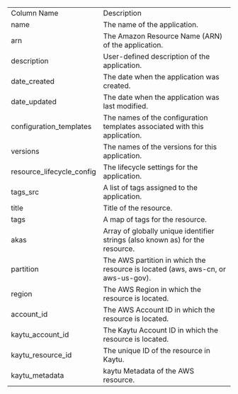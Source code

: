 <table>
	<tr><td>Column Name</td><td>Description</td></tr>
	<tr><td>name</td><td>The name of the application.</td></tr>
	<tr><td>arn</td><td>The Amazon Resource Name (ARN) of the application.</td></tr>
	<tr><td>description</td><td>User-defined description of the application.</td></tr>
	<tr><td>date_created</td><td>The date when the application was created.</td></tr>
	<tr><td>date_updated</td><td>The date when the application was last modified.</td></tr>
	<tr><td>configuration_templates</td><td>The names of the configuration templates associated with this application.</td></tr>
	<tr><td>versions</td><td>The names of the versions for this application.</td></tr>
	<tr><td>resource_lifecycle_config</td><td>The lifecycle settings for the application.</td></tr>
	<tr><td>tags_src</td><td>A list of tags assigned to the application.</td></tr>
	<tr><td>title</td><td>Title of the resource.</td></tr>
	<tr><td>tags</td><td>A map of tags for the resource.</td></tr>
	<tr><td>akas</td><td>Array of globally unique identifier strings (also known as) for the resource.</td></tr>
	<tr><td>partition</td><td>The AWS partition in which the resource is located (aws, aws-cn, or aws-us-gov).</td></tr>
	<tr><td>region</td><td>The AWS Region in which the resource is located.</td></tr>
	<tr><td>account_id</td><td>The AWS Account ID in which the resource is located.</td></tr>
	<tr><td>kaytu_account_id</td><td>The Kaytu Account ID in which the resource is located.</td></tr>
	<tr><td>kaytu_resource_id</td><td>The unique ID of the resource in Kaytu.</td></tr>
	<tr><td>kaytu_metadata</td><td>kaytu Metadata of the AWS resource.</td></tr>
</table>